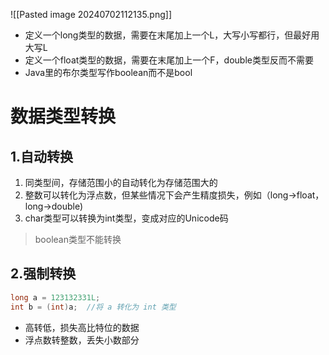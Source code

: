 ![[Pasted image 20240702112135.png]]

- 定义一个long类型的数据，需要在末尾加上一个L，大写小写都行，但最好用大写L
- 定义一个float类型的数据，需要在末尾加上一个F，double类型反而不需要
- Java里的布尔类型写作boolean而不是bool

# 数据类型转换
## 1.自动转换

1. 同类型间，存储范围小的自动转化为存储范围大的
2. 整数可以转化为浮点数，但某些情况下会产生精度损失，例如（long->float，long->double)
3. char类型可以转换为int类型，变成对应的Unicode码
>boolean类型不能转换

## 2.强制转换

```java
long a = 123132331L;
int b = (int)a;  //将 a 转化为 int 类型
```

- 高转低，损失高比特位的数据
- 浮点数转整数，丢失小数部分